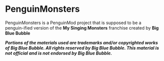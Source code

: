 # PenguinMonsters
PenguinMonsters is a PenguinMod project that is supposed to be a penguin-ified version of the **My Singing Monsters** franchise created by **Big Blue Bubble**

***Portions of the materials used are trademarks and/or copyrighted works of Big Blue Bubble. All rights reserved by Big Blue Bubble. This material is not official and is not endorsed by Big Blue Bubble.***
